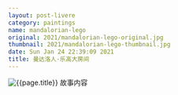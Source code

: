 ```yaml
---
layout: post-livere
category: paintings
name: mandalorian-lego
original: 2021/mandalorian-lego-original.jpg
thumbnail: 2021/mandalorian-lego-thumbnail.jpg
date: Sun Jan 24 22:39:09 2021
title: 曼达洛人-乐高大房间
---
```


![{{page.title}}](/gallery/{{page.category}}/{{page.original}})
故事内容

